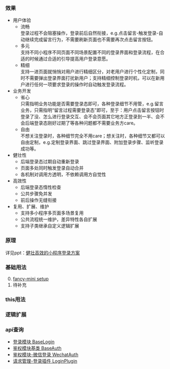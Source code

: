 ### 效果
  - 用户体验
    - 流畅  
      登录过程不会阻塞操作，登录前后自然衔接，e.g.点击留言-触发登录-自动继续完成留言行为，不需要刷新页面也不需要再次点击留言按钮。
    - 多元  
      支持不同小程序不同页面不同场景配置不同的登录界面和登录流程，在合适的时候通过合适的引导提高用户登录意愿。
    - 精细  
      支持一进页面就悄悄对用户进行精细区分，对老用户进行个性化定制，同时不需要弹出登录界面打扰新用户；支持精细控制登录时机，可以在新用户进行任何一项要求登录的操作时自动触发登录流程。
  - 业务开发
    - 省心  
      只需指明业务功能是否需要登录态即可，各种登录细节不用管，e.g.留言业务，只需指明“留言过程需要登录态”即可，至于：用户点击留言按钮时登录了没、怎么进行登录交互、会不会页面其它地方正登录到一半、会不会后端登录态刚好过期了等各种问题都不需要业务方care。
    - 自由   
      不想关注登录时，各种细节完全不用care；想关注时，各种细节又都可以自由定制，e.g.定制登录界面、跳过登录界面、附加登录步骤、监听登录成功等。
  - 健壮性
    - 后端登录态过期自动重新登录
    - 页面多处同时触发登录自动合并
    - 各机制对调用方透明，不依赖调用方自觉性
  - 高效性
    - 后端登录态惰性检查
    - 公共步骤免并发
    - 前后操作无缝衔接 
  - 复用、扩展、维护
    - 支持多小程序多页面多场景复用
    - 公共流程统一维护，差异特性各自扩展
    - 支持子类继承自定义逻辑扩展

### 原理
详见ppt：[健壮高效的小程序登录方案](./static/ppt/fancy-mini_login.pptx)

### 基础用法
0. [fancy-mini setup](./tutorial-0-getStarted.html)
1. 待补充

### this用法

### 逻辑扩展

### api查询
- [登录模块 BaseLogin](./BaseLogin.html)
- [鉴权模块基类 BaseAuth](./BaseAuth.html)
- [鉴权模块-微信登录 WechatAuth](./WechatAuth.html)
- [请求管理-登录插件 LoginPlugin](./LoginPlugin.html)